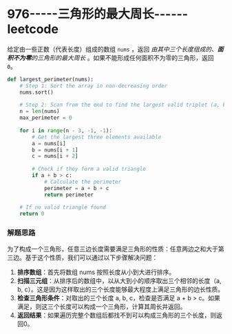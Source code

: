 # 976-----三角形的最大周长------leetcode

给定由一些正数（代表长度）组成的数组 `nums` ，返回 *由其中三个长度组成的、**面积不为零**的三角形的最大周长* 。如果不能形成任何面积不为零的三角形，返回 `0`。

 

```python
def largest_perimeter(nums):
    # Step 1: Sort the array in non-decreasing order
    nums.sort()
    
    # Step 2: Scan from the end to find the largest valid triplet (a, b, c)
    n = len(nums)
    max_perimeter = 0
    
    for i in range(n - 3, -1, -1):
        # Get the largest three elements available
        a = nums[i]
        b = nums[i + 1]
        c = nums[i + 2]
        
        # Check if they form a valid triangle
        if a + b > c:
            # Calculate the perimeter
            perimeter = a + b + c
            return perimeter
        
    # If no valid triangle found
    return 0

```

### 解题思路

为了构成一个三角形，任意三边长度需要满足三角形的性质：任意两边之和大于第三边。基于这个性质，我们可以通过以下步骤解决问题：

1. **排序数组**：首先将数组 nums 按照长度从小到大进行排序。
2. **扫描三元组**：从排序后的数组中，以从大到小的顺序取出三个相邻的长度（a, b, c）。这是因为这样取出的三个长度能够最大程度上满足三角形的边长性质。
3. **检查三角形条件**：对取出的三个长度 a, b, c，检查是否满足 a + b > c。如果满足，则这三个长度可以构成一个三角形，计算其周长并返回。
4. **返回结果**：如果遍历完整个数组后都找不到可以构成三角形的三个长度，则返回0。